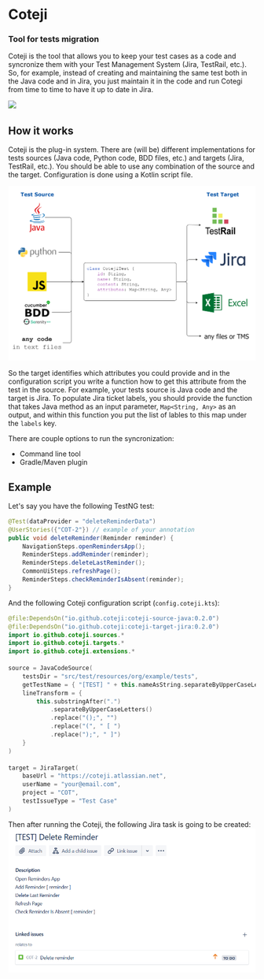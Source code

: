 # Coteji

### Tool for tests migration

Coteji is the tool that allows you to keep your test cases as a code and syncronize them with your Test Management System (Jira, TestRail, etc.). So, for example, instead of creating and maintaining the same test both in the Java code and in Jira, you just maintain it in the code and run Cotegi from time to time to have it up to date in Jira.

![](img/coteji_demo.gif)

## How it works
Coteji is the plug-in system. There are (will be) different implementations for tests sources (Java code, Python code, BDD files, etc.) and targets (Jira, TestRail, etc.). You should be able to use any combination of the source and the target. Configuration is done using a Kotlin script file.

![](img/coteji_principle.png)

So the target identifies which attributes you could provide and in the configuration script you write a function how to get this attribute from the test in the source. For example, your tests source is Java code and the target is Jira. To populate Jira ticket labels, you should provide the function that takes Java method as an input parameter, `Map<String, Any>` as an output, and within this function you put the list of lables to this map under the `labels` key.

There are couple options to run the syncronization:
- Command line tool
- Gradle/Maven plugin  

## Example
Let's say you have the following TestNG test:
```java
@Test(dataProvider = "deleteReminderData")
@UserStories({"COT-2"}) // example of your annotation
public void deleteReminder(Reminder reminder) {
    NavigationSteps.openRemindersApp();
    ReminderSteps.addReminder(reminder);
    ReminderSteps.deleteLastReminder();
    CommonUiSteps.refreshPage();
    ReminderSteps.checkReminderIsAbsent(reminder);
}
```
And the following Coteji configuration script (`config.coteji.kts`):
```kotlin
@file:DependsOn("io.github.coteji:coteji-source-java:0.2.0")
@file:DependsOn("io.github.coteji:coteji-target-jira:0.2.0")
import io.github.coteji.sources.*
import io.github.coteji.targets.*
import io.github.coteji.extensions.*

source = JavaCodeSource(
    testsDir = "src/test/resources/org/example/tests",
    getTestName = { "[TEST] " + this.nameAsString.separateByUpperCaseLetters() },
    lineTransform = {
        this.substringAfter(".")
            .separateByUpperCaseLetters()
            .replace("();", "")
            .replace("(", " [ ")
            .replace(");", " ]")
    }
)

target = JiraTarget(
    baseUrl = "https://coteji.atlassian.net",
    userName = "your@email.com",
    project = "COT",
    testIssueType = "Test Case"
)
```
Then after running the Coteji, the following Jira task is going to be created:
![](img/jira_task.png)


